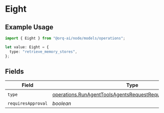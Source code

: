 # Eight

## Example Usage

```typescript
import { Eight } from "@orq-ai/node/models/operations";

let value: Eight = {
  type: "retrieve_memory_stores",
};
```

## Fields

| Field                                                                                                                                          | Type                                                                                                                                           | Required                                                                                                                                       | Description                                                                                                                                    |
| ---------------------------------------------------------------------------------------------------------------------------------------------- | ---------------------------------------------------------------------------------------------------------------------------------------------- | ---------------------------------------------------------------------------------------------------------------------------------------------- | ---------------------------------------------------------------------------------------------------------------------------------------------- |
| `type`                                                                                                                                         | [operations.RunAgentToolsAgentsRequestRequestBodySettings8Type](../../models/operations/runagenttoolsagentsrequestrequestbodysettings8type.md) | :heavy_check_mark:                                                                                                                             | N/A                                                                                                                                            |
| `requiresApproval`                                                                                                                             | *boolean*                                                                                                                                      | :heavy_minus_sign:                                                                                                                             | N/A                                                                                                                                            |